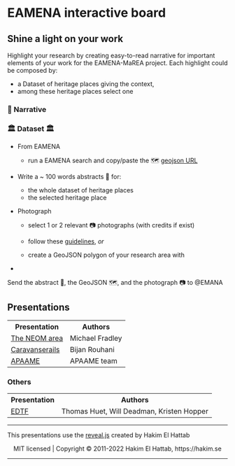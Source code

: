 # EAMENA interactive board
 

## Shine a light on your work

Highlight your research by creating easy-to-read narrative for important elements of your work for the EAMENA-MaREA project. Each highlight could be composed by:
  - a Dataset of heritage places giving the context,
  - among these heritage places select one  

### 📰 Narrative 



### 🏛️ Dataset 🏛️

* From  EAMENA 
  - run a EAMENA search and copy/paste the 🗺️ [geojson URL](https://github.com/eamena-oxford/eamena-arches-dev/tree/main/data/geojson#readme) 

* Write a ~ 100 words abstracts 📰 for:
  - the whole dataset of heritage places
  - the selected heritage place

* Photograph 
  - select 1 or 2 relevant 📷 photographs (with credits if exist)

  - follow these [guidelines](https://github.com/eamena-oxford/eamena-arches-dev/tree/main/data/geojson#readme), *or*
  - create a GeoJSON polygon of your research area with 

* 
  

Send the abstract 📰, the GeoJSON 🗺️, and the photograph 📷 to @EMANA


## Presentations

<div align="center">
<table>
  <tr>
    <th>Presentation</th>
    <th>Authors</th>
  </tr>
  <tr>
    <td><a href="https://eamena-oxford.github.io/reveal.js/projects/neom">The NEOM area</a></td>
    <td>Michael Fradley</td>
  </tr>
  <tr>
    <td><a href="https://eamena-oxford.github.io/reveal.js/projects/caravanserail">Caravanserails</a></td>
    <td>Bijan Rouhani</td>
  </tr>
  <tr>
    <td><a href="https://eamena-oxford.github.io/reveal.js/projects/apaame">APAAME</a></td>
    <td>APAAME team</td>
  </tr>
</table>
</div>

### Others

<div align="center">
<table>
  <tr>
    <th>Presentation</th>
    <th>Authors</th>
  </tr>
  <tr>
    <td><a href="https://eamena-oxford.github.io/reveal.js/projects/time">EDTF</a></td>
    <td>Thomas Huet, Will Deadman, Kristen Hopper</td>
  </tr>
</table>
</div>

--- 
This presentations use the [reveal.js](#reaveal.js) created by Hakim El Hattab
<div align="center">
  MIT licensed | Copyright © 2011-2022 Hakim El Hattab, https://hakim.se
</div>

--- 

